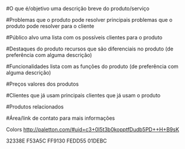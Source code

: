 #O que é/objetivo
uma descrição breve do produto/serviço

#Problemas que o produto pode resolver
principais problemas que o produto pode resolver para o cliente

#Público alvo
uma lista com os possíveis clientes para o produto

#Destaques do produto
recursos que são diferenciais no produto (de preferência com alguma descrição)

#Funcionalidades
lista com as funções do produto (de preferência com alguma descrição)

#Preços
valores dos produtos

#Clientes que já usam
principais clientes que já usam o produto

#Produtos relacionados

#Área/link de contato para mais informações

Colors
http://paletton.com/#uid=c3+0I5t3b0kopptfDudb5PD++H+B9sK

32338E
F53A5C
FF9130
FEDD55
01DEBC